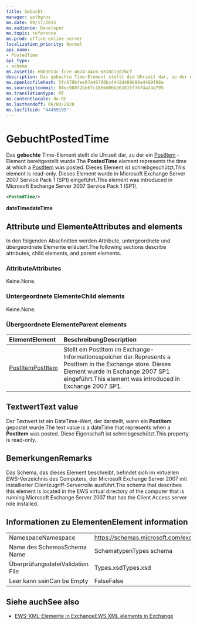 ```yaml
---
title: Gebucht
manager: sethgros
ms.date: 09/17/2015
ms.audience: Developer
ms.topic: reference
ms.prod: office-online-server
localization_priority: Normal
api_name:
- PostedTime
api_type:
- schema
ms.assetid: e8b3813c-fc7e-4674-a4c6-6818c13d2bcf
description: Das gebuchte Time-Element stellt die Uhrzeit dar, zu der ein PostItem-Element bereitgestellt wurde. Dieses Element ist schreibgeschützt. Dieses Element wurde in Microsoft Exchange Server 2007 Service Pack 1 (SP1) eingeführt.
ms.openlocfilehash: 5fc670bfee97a46700bc4442d489696a4489f88a
ms.sourcegitcommit: 88ec988f2bb67c1866d06b361615f3674a24e795
ms.translationtype: MT
ms.contentlocale: de-DE
ms.lasthandoff: 06/03/2020
ms.locfileid: "44459195"
---
```

# <a name="postedtime"></a><span data-ttu-id="1674d-105">Gebucht</span><span class="sxs-lookup"><span data-stu-id="1674d-105">PostedTime</span></span>

<span data-ttu-id="1674d-106">Das **gebuchte** Time-Element stellt die Uhrzeit dar, zu der ein [PostItem](postitem.md) -Element bereitgestellt wurde.</span><span class="sxs-lookup"><span data-stu-id="1674d-106">The **PostedTime** element represents the time at which a [PostItem](postitem.md) was posted.</span></span> <span data-ttu-id="1674d-107">Dieses Element ist schreibgeschützt.</span><span class="sxs-lookup"><span data-stu-id="1674d-107">This element is read-only.</span></span> <span data-ttu-id="1674d-108">Dieses Element wurde in Microsoft Exchange Server 2007 Service Pack 1 (SP1) eingeführt.</span><span class="sxs-lookup"><span data-stu-id="1674d-108">This element was introduced in Microsoft Exchange Server 2007 Service Pack 1 (SP1).</span></span> 
  
```xml
<PostedTime/>
```

 <span data-ttu-id="1674d-109">**dateTime**</span><span class="sxs-lookup"><span data-stu-id="1674d-109">**dateTime**</span></span>
## <a name="attributes-and-elements"></a><span data-ttu-id="1674d-110">Attribute und Elemente</span><span class="sxs-lookup"><span data-stu-id="1674d-110">Attributes and elements</span></span>

<span data-ttu-id="1674d-111">In den folgenden Abschnitten werden Attribute, untergeordnete und übergeordnete Elemente erläutert.</span><span class="sxs-lookup"><span data-stu-id="1674d-111">The following sections describe attributes, child elements, and parent elements.</span></span>
  
### <a name="attributes"></a><span data-ttu-id="1674d-112">Attribute</span><span class="sxs-lookup"><span data-stu-id="1674d-112">Attributes</span></span>

<span data-ttu-id="1674d-113">Keine.</span><span class="sxs-lookup"><span data-stu-id="1674d-113">None.</span></span>
  
### <a name="child-elements"></a><span data-ttu-id="1674d-114">Untergeordnete Elemente</span><span class="sxs-lookup"><span data-stu-id="1674d-114">Child elements</span></span>

<span data-ttu-id="1674d-115">Keine.</span><span class="sxs-lookup"><span data-stu-id="1674d-115">None.</span></span>
  
### <a name="parent-elements"></a><span data-ttu-id="1674d-116">Übergeordnete Elemente</span><span class="sxs-lookup"><span data-stu-id="1674d-116">Parent elements</span></span>

|<span data-ttu-id="1674d-117">**Element**</span><span class="sxs-lookup"><span data-stu-id="1674d-117">**Element**</span></span>|<span data-ttu-id="1674d-118">**Beschreibung**</span><span class="sxs-lookup"><span data-stu-id="1674d-118">**Description**</span></span>|
|:-----|:-----|
|[<span data-ttu-id="1674d-119">PostItem</span><span class="sxs-lookup"><span data-stu-id="1674d-119">PostItem</span></span>](postitem.md) <br/> |<span data-ttu-id="1674d-120">Stellt ein PostItem im Exchange-Informationsspeicher dar.</span><span class="sxs-lookup"><span data-stu-id="1674d-120">Represents a PostItem in the Exchange store.</span></span> <span data-ttu-id="1674d-121">Dieses Element wurde in Exchange 2007 SP1 eingeführt.</span><span class="sxs-lookup"><span data-stu-id="1674d-121">This element was introduced in Exchange 2007 SP1.</span></span>  <br/> |
   
## <a name="text-value"></a><span data-ttu-id="1674d-122">Textwert</span><span class="sxs-lookup"><span data-stu-id="1674d-122">Text value</span></span>

<span data-ttu-id="1674d-123">Der Textwert ist ein DateTime-Wert, der darstellt, wann ein **PostItem** gepostet wurde.</span><span class="sxs-lookup"><span data-stu-id="1674d-123">The text value is a dateTime that represents when a **PostItem** was posted.</span></span> <span data-ttu-id="1674d-124">Diese Eigenschaft ist schreibgeschützt.</span><span class="sxs-lookup"><span data-stu-id="1674d-124">This property is read-only.</span></span> 
  
## <a name="remarks"></a><span data-ttu-id="1674d-125">Bemerkungen</span><span class="sxs-lookup"><span data-stu-id="1674d-125">Remarks</span></span>

<span data-ttu-id="1674d-126">Das Schema, das dieses Element beschreibt, befindet sich im virtuellen EWS-Verzeichnis des Computers, der Microsoft Exchange Server 2007 mit installierter Clientzugriff-Serverrolle ausführt.</span><span class="sxs-lookup"><span data-stu-id="1674d-126">The schema that describes this element is located in the EWS virtual directory of the computer that is running Microsoft Exchange Server 2007 that has the Client Access server role installed.</span></span>
  
## <a name="element-information"></a><span data-ttu-id="1674d-127">Informationen zu Elementen</span><span class="sxs-lookup"><span data-stu-id="1674d-127">Element information</span></span>

|||
|:-----|:-----|
|<span data-ttu-id="1674d-128">Namespace</span><span class="sxs-lookup"><span data-stu-id="1674d-128">Namespace</span></span>  <br/> |https://schemas.microsoft.com/exchange/services/2006/types  <br/> |
|<span data-ttu-id="1674d-129">Name des Schemas</span><span class="sxs-lookup"><span data-stu-id="1674d-129">Schema Name</span></span>  <br/> |<span data-ttu-id="1674d-130">Schematypen</span><span class="sxs-lookup"><span data-stu-id="1674d-130">Types schema</span></span>  <br/> |
|<span data-ttu-id="1674d-131">Überprüfungsdatei</span><span class="sxs-lookup"><span data-stu-id="1674d-131">Validation File</span></span>  <br/> |<span data-ttu-id="1674d-132">Types.xsd</span><span class="sxs-lookup"><span data-stu-id="1674d-132">Types.xsd</span></span>  <br/> |
|<span data-ttu-id="1674d-133">Leer kann sein</span><span class="sxs-lookup"><span data-stu-id="1674d-133">Can be Empty</span></span>  <br/> |<span data-ttu-id="1674d-134">False</span><span class="sxs-lookup"><span data-stu-id="1674d-134">False</span></span>  <br/> |
   
## <a name="see-also"></a><span data-ttu-id="1674d-135">Siehe auch</span><span class="sxs-lookup"><span data-stu-id="1674d-135">See also</span></span>



- [<span data-ttu-id="1674d-136">EWS-XML-Elemente in Exchange</span><span class="sxs-lookup"><span data-stu-id="1674d-136">EWS XML elements in Exchange</span></span>](ews-xml-elements-in-exchange.md)

